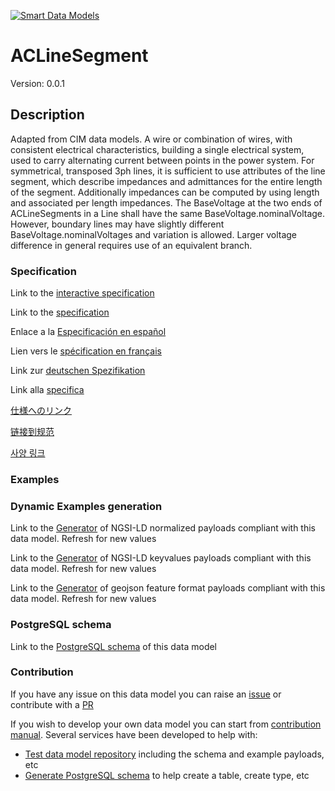 [![Smart Data Models](https://smartdatamodels.org/wp-content/uploads/2022/01/SmartDataModels_logo.png "Logo")](https://smartdatamodels.org)
# ACLineSegment
Version: 0.0.1

## Description 

Adapted from CIM data models. A wire or combination of wires, with consistent electrical characteristics, building a single electrical system, used to carry alternating current between points in the power system. For symmetrical, transposed 3ph lines, it is sufficient to use  attributes of the line segment, which describe impedances and admittances for the entire length of the segment.  Additionally impedances can be computed by using length and associated per length impedances. The BaseVoltage at the two ends of ACLineSegments in a Line shall have the same BaseVoltage.nominalVoltage. However, boundary lines  may have slightly different BaseVoltage.nominalVoltages and  variation is allowed. Larger voltage difference in general requires use of an equivalent branch.
### Specification

Link to the [interactive specification](https://swagger.lab.fiware.org/?url=https://smart-data-models.github.io/dataModel.EnergyCIM/ACLineSegment/swagger.yaml)

Link to the [specification](https://github.com/smart-data-models/dataModel.EnergyCIM/blob/master/ACLineSegment/doc/spec.md)

Enlace a la [Especificación en español](https://github.com/smart-data-models/dataModel.EnergyCIM/blob/master/ACLineSegment/doc/spec_ES.md)

Lien vers le [spécification en français](https://github.com/smart-data-models/dataModel.EnergyCIM/blob/master/ACLineSegment/doc/spec_FR.md)

Link zur [deutschen Spezifikation](https://github.com/smart-data-models/dataModel.EnergyCIM/blob/master/ACLineSegment/doc/spec_DE.md)

Link alla [specifica](https://github.com/smart-data-models/dataModel.EnergyCIM/blob/master/ACLineSegment/doc/spec_IT.md)

[仕様へのリンク](https://github.com/smart-data-models/dataModel.EnergyCIM/blob/master/ACLineSegment/doc/spec_JA.md)

[链接到规范](https://github.com/smart-data-models/dataModel.EnergyCIM/blob/master/ACLineSegment/doc/spec_ZH.md)

[사양 링크](https://github.com/smart-data-models/dataModel.EnergyCIM/blob/master/ACLineSegment/doc/spec_KO.md)
### Examples
### Dynamic Examples generation

Link to the [Generator](https://smartdatamodels.org/extra/ngsi-ld_generator.php?schemaUrl=https://raw.githubusercontent.com/smart-data-models/dataModel.EnergyCIM/master/ACLineSegment/schema.json&email=info@smartdatamodels.org) of NGSI-LD normalized payloads compliant with this data model. Refresh for new values

Link to the [Generator](https://smartdatamodels.org/extra/ngsi-ld_generator_keyvalues.php?schemaUrl=https://raw.githubusercontent.com/smart-data-models/dataModel.EnergyCIM/master/ACLineSegment/schema.json&email=info@smartdatamodels.org) of NGSI-LD keyvalues payloads compliant with this data model. Refresh for new values

Link to the [Generator](https://smartdatamodels.org/extra/geojson_features_generator.php?schemaUrl=https://raw.githubusercontent.com/smart-data-models/dataModel.EnergyCIM/master/ACLineSegment/schema.json&email=info@smartdatamodels.org) of geojson feature format payloads compliant with this data model. Refresh for new values
### PostgreSQL schema

Link to the [PostgreSQL schema](https://github.com/smart-data-models/dataModel.EnergyCIM/blob/master/ACLineSegment/schema.sql) of this data model
### Contribution

 If you have any issue on this data model you can raise an [issue](https://github.com/smart-data-models/dataModel.EnergyCIM/issues)  or contribute with a [PR](https://github.com/smart-data-models/dataModel.EnergyCIM/pulls)

 If you wish to develop your own data model you can start from [contribution manual](https://bit.ly/contribution_manual). Several services have been developed to help with: 
 - [Test data model repository](https://smartdatamodels.org/index.php/data-models-contribution-api/) including the schema and example payloads, etc
 - [Generate PostgreSQL schema](https://smartdatamodels.org/index.php/sql-service/) to help create a table, create type, etc